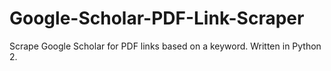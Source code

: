 # Google-Scholar-PDF-Link-Scraper
Scrape Google Scholar for PDF links based on a keyword. Written in Python 2.
